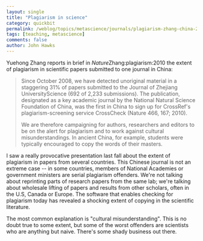 ```yaml
---
layout: single 
title: "Plagiarism in science" 
category: quickbit
permalink: /weblog/topics/metascience/journals/plagiarism-zhang-china-2010.html
tags: [teaching, metascience] 
comments: false 
author: John Hawks 
---
```



Yuehong Zhang reports in brief in <i>Nature</i><bib>Zhang:plagiarism:2010</bib> the extent of plagiarism in scientific papers submitted to one journal in China: 

<blockquote>Since October 2008, we have detected unoriginal material in a staggering 31% of papers submitted to the Journal of Zhejiang UniversityScience (692 of 2,233 submissions). The publication, designated as a key academic journal by the National Natural Science Foundation of China, was the first in China to sign up for CrossRef's plagiarism-screening service CrossCheck (Nature 466, 167; 2010).

We are therefore campaigning for authors, researchers and editors to be on the alert for plagiarism and to work against cultural misunderstandings. In ancient China, for example, students were typically encouraged to copy the words of their masters.</blockquote>

I saw a really provocative presentation last fall about the extent of plagiarism in papers from several countries. This Chinese journal is not an extreme case -- in some countries, members of National Academies or government ministers are serial plagiarism offenders. We're not talking about reprinting parts of research papers from the same lab; we're talking about wholesale lifting of papers and results from other scholars, often in the U.S, Canada or Europe. The software that enables checking for plagiarism today has revealed a shocking extent of copying in the scientific literature. 

The most common explanation is "cultural misunderstanding". This is no doubt true to some extent, but some of the worst offenders are scientists who are anything but naive. There's some shady business out there. 




